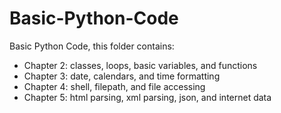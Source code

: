 # Basic-Python-Code
Basic Python Code, this folder contains:
- Chapter 2: classes, loops, basic variables, and functions
- Chapter 3: date, calendars, and time formatting
- Chapter 4: shell, filepath, and file accessing
- Chapter 5: html parsing, xml parsing, json, and internet data
